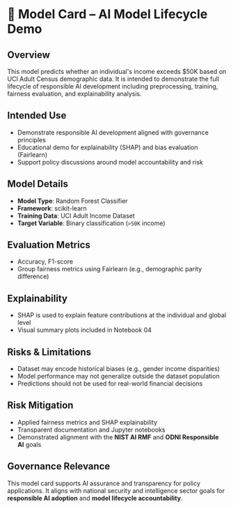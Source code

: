 # 🧾 Model Card – AI Model Lifecycle Demo

## Overview
This model predicts whether an individual's income exceeds $50K based on UCI Adult Census demographic data. It is intended to demonstrate the full lifecycle of responsible AI development including preprocessing, training, fairness evaluation, and explainability analysis.

## Intended Use
- Demonstrate responsible AI development aligned with governance principles
- Educational demo for explainability (SHAP) and bias evaluation (Fairlearn)
- Support policy discussions around model accountability and risk

## Model Details
- **Model Type**: Random Forest Classifier
- **Framework**: scikit-learn
- **Training Data**: UCI Adult Income Dataset
- **Target Variable**: Binary classification (`>50K` income)

## Evaluation Metrics
- Accuracy, F1-score
- Group fairness metrics using Fairlearn (e.g., demographic parity difference)

## Explainability
- SHAP is used to explain feature contributions at the individual and global level
- Visual summary plots included in Notebook 04

## Risks & Limitations
- Dataset may encode historical biases (e.g., gender income disparities)
- Model performance may not generalize outside the dataset population
- Predictions should not be used for real-world financial decisions

## Risk Mitigation
- Applied fairness metrics and SHAP explainability
- Transparent documentation and Jupyter notebooks
- Demonstrated alignment with the **NIST AI RMF** and **ODNI Responsible AI** goals

## Governance Relevance
This model card supports AI assurance and transparency for policy applications. It aligns with national security and intelligence sector goals for **responsible AI adoption** and **model lifecycle accountability**.


